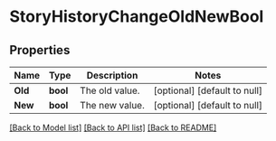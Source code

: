 # StoryHistoryChangeOldNewBool

## Properties
Name | Type | Description | Notes
------------ | ------------- | ------------- | -------------
**Old** | **bool** | The old value. | [optional] [default to null]
**New** | **bool** | The new value. | [optional] [default to null]

[[Back to Model list]](../README.md#documentation-for-models) [[Back to API list]](../README.md#documentation-for-api-endpoints) [[Back to README]](../README.md)

